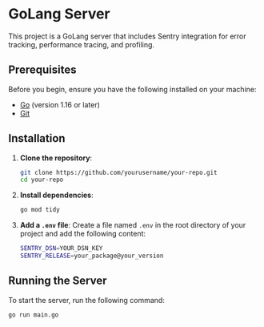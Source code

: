 # GoLang Server

This project is a GoLang server that includes Sentry integration for error tracking, performance tracing, and profiling.

## Prerequisites

Before you begin, ensure you have the following installed on your machine:

- [Go](https://golang.org/doc/install) (version 1.16 or later)
- [Git](https://git-scm.com/book/en/v2/Getting-Started-Installing-Git)

## Installation

1. **Clone the repository**:
    ```sh
    git clone https://github.com/yourusername/your-repo.git
    cd your-repo
    ```

2. **Install dependencies**:
    ```sh
    go mod tidy
    ```

3. **Add a `.env` file**:
    Create a file named `.env` in the root directory of your project and add the following content:
    ```sh
    SENTRY_DSN=YOUR_DSN_KEY
    SENTRY_RELEASE=your_package@your_version
    ```



## Running the Server

To start the server, run the following command:

```sh
go run main.go